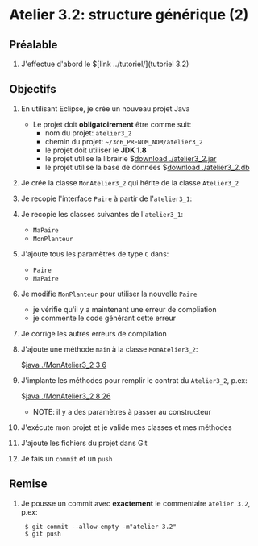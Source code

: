# Atelier 3.2: structure générique (2)

## Préalable

1. J'effectue d'abord le $[link ../tutoriel/](tutoriel 3.2)

## Objectifs

1. En utilisant Eclipse, je crée un nouveau projet Java
    * Le projet doit **obligatoirement** être comme suit:
        * nom du projet: `atelier3_2`
        * chemin du projet: `~/3c6_PRENOM_NOM/atelier3_2`
        * le projet doit utiliser le **JDK 1.8**
        * le projet utilise la librairie $[download ./atelier3_2.jar](atelier3_2.jar)
        * le projet utilise la base de données $[download ./atelier3_2.db](atelier3_2.db)

1. Je crée la classe `MonAtelier3_2` qui hérite de la classe `Atelier3_2`

1. Je recopie l'interface `Paire` à partir de l'`atelier3_1`:

1. Je recopie les classes suivantes de l'`atelier3_1`:
    * `MaPaire`
    * `MonPlanteur`

1. J'ajoute tous les paramètres de type `C` dans:
    * `Paire`
    * `MaPaire`

1. Je modifie `MonPlanteur` pour utiliser la nouvelle `Paire`
    * je vérifie qu'il y a maintenant une erreur de compliation
    * je commente le code générant cette erreur

1. Je corrige les autres erreurs de compilation

1. J'ajoute une méthode `main` à la classe `MonAtelier3_2`:

    $[java ./MonAtelier3_2 3 6]()

1. J'implante les méthodes pour remplir le contrat du `Atelier3_2`, p.ex:

    $[java ./MonAtelier3_2 8 26]()

    * NOTE: il y a des paramètres à passer au constructeur

1. J'exécute mon projet et je valide mes classes et mes méthodes

1. J'ajoute les fichiers du projet dans Git 

1. Je fais un `commit` et un `push`


## Remise

1. Je pousse un commit avec **exactement** le commentaire `atelier 3.2`, p.ex:

        $ git commit --allow-empty -m"atelier 3.2"
        $ git push

<!--

1. Je peux faire l'entrevue avant la date limite en créant un billet `entrevue 3.2`
    * Le prof va prioriser les questions, je devrai peut-être faire preuve de patience

1. Sinon, le prof va me contacter avec un rendez-vous avant la date limite

-->
